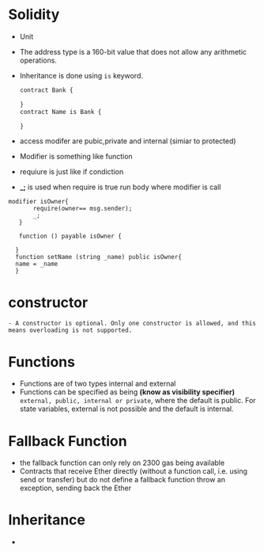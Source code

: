 # Solidity

- Unit
- The address type is a 160-bit value that does not allow any arithmetic operations.
- Inheritance is done using `is` keyword.

  ```JavaScript
  contract Bank {

  }
  contract Name is Bank {

  }
  ```

- access modifer are pubic,private and internal (simiar to protected)
- Modifier is something like function
- requiure is just like if condiction
- **\_;** is used when require is true run body where modifier is call

```
modifier isOwner{
       require(owner== msg.sender);
       _;
   }

   function () payable isOwner {

  }
  function setName (string _name) public isOwner{
  name = _name
  }
```

# constructor

    - A constructor is optional. Only one constructor is allowed, and this means overloading is not supported.

# Functions

- Functions are of two types internal and external
- Functions can be specified as being **(know as visibility specifier)** `external, public, internal or private`, where the default is public. For state variables, external is not possible and the default is internal.

# Fallback Function

- the fallback function can only rely on 2300 gas being available
- Contracts that receive Ether directly (without a function call, i.e. using send or transfer) but do not define a fallback function throw an exception, sending back the Ether

# Inheritance

-
